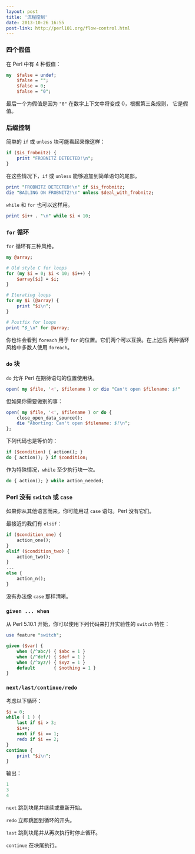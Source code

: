```yaml
---
layout: post
title: '流程控制'
date: 2013-10-26 16:55
post-link: http://perl101.org/flow-control.html
---
```


### 四个假值

在 Perl 中有 4 种假值：

```perl
my  $false = undef;
    $false = "";
    $false = 0;
    $false = "0";
```

最后一个为假值是因为 `"0"` 在数字上下文中将变成 0，根据第三条规则，
它是假值。

### 后缀控制

简单的 `if` 或 `unless` 块可能看起来像这样：

```perl
if ($is_frobnitz) {
    print "FROBNITZ DETECTED!\n";
}
```

在这些情况下，`if` 或 `unless` 能够追加到简单语句的尾部。

```perl
print "FROBNITZ DETECTED!\n" if $is_frobnitz;
die "BAILING ON FROBNITZ!\n" unless $deal_with_frobnitz;
```

`while` 和 `for` 也可以这样用。

```perl
print $i++ . "\n" while $i < 10;
```

### `for` 循环

`for` 循环有三种风格。

```perl
my @array;

# Old style C for loops
for (my $i = 0; $i < 10; $i++) {
    $array[$i] = $i;
}

# Iterating loops
for my $i (@array) {
    print "$i\n";
}

# Postfix for loops
print "$_\n" for @array;
```

你也许会看到 `foreach` 用于 `for` 的位置。它们两个可以互换。在上述后
两种循环风格中多数人使用 `foreach`。

### `do` 块

`do` 允许 Perl 在期待语句的位置使用块。

```perl
open( my $file, '<', $filename ) or die "Can't open $filename: $!"
```

但如果你需要做别的事：

```perl
open( my $file, '<', $filename ) or do {
    close_open_data_source();
    die "Aborting: Can't open $filename: $!\n";
};
```

下列代码也是等价的：

```perl
if ($condition) { action(); }
do { action(); } if $condition;
```

作为特殊情况，`while` 至少执行块一次。

```perl
do { action(); } while action_needed;
```

### Perl 没有 `switch` 或 `case`

如果你从其他语言而来，你可能用过 `case` 语句。Perl 没有它们。

最接近的我们有 `elsif`：

```perl
if ($condition_one) { 
    action_one();
}
elsif ($condition_two) {
    action_two();
}
...
else {
    action_n();
}
```

没有办法像 `case` 那样清晰。

### `given ... when`

从 Perl 5.10.1 开始，你可以使用下列代码来打开实验性的 `switch` 特性：

```perl
use feature "switch";

given ($var) {
    when (/^abc/) { $abc = 1 }
    when (/^def/) { $def = 1 }
    when (/^xyz/) { $xyz = 1 }
    default       { $nothing = 1 }
}   
```

### `next/last/continue/redo`

考虑以下循环：

```perl
$i = 0;
while ( 1 ) {
    last if $i > 3;
    $i++;
    next if $i == 1;
    redo if $i == 2;
}
continue {
    print "$i\n";
}
```

输出：

```perl
1
3
4
```

`next` 跳到块尾并继续或重新开始。

`redo` 立即跳回到循环的开头。

`last` 跳到块尾并从再次执行时停止循环。

`continue` 在块尾执行。
